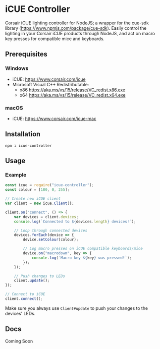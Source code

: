 # iCUE Controller
Corsair iCUE lighting controller for NodeJS; a wrapper for the cue-sdk library (https://www.npmjs.com/package/cue-sdk). Easily  control the lighting in your Corsair iCUE products through NodeJS, and act on macro key presses for compatible mice and keyboards.

## Prerequisites
### Windows
- iCUE: https://www.corsair.com/icue
- Microsoft Visual C++ Redistributable:
    - x86 https://aka.ms/vs/15/release/VC_redist.x86.exe
    - x64 https://aka.ms/vs/15/release/VC_redist.x64.exe
### macOS
- iCUE: https://www.corsair.com/icue-mac

## Installation
```terminal
npm i icue-controller
```  
  
## Usage
### Example
```js
const icue = require("icue-controller");
const colour = [100, 0, 255];

// Create new iCUE client
var client = new icue.Client();

client.on("connect", () => {
    var devices = client.devices;
    console.log(`Connected to ${devices.length} devices!`);

    // Loop through connected devices
    devices.forEach(device => {
        device.setColour(colour);

        // Log macro presses on iCUE compatible keyboards/mice
        device.on("macrodown", key => {
            console.log(`Macro key ${key} was pressed!`);
        });
    });

    // Push changes to LEDs
    client.update();
});

// Connect to iCUE
client.connect();
```

Make sure you always use `Client#update` to push your changes to the devices' LEDs.

## Docs
Coming Soon